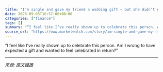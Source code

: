 ```yaml
---
title: "I’m single and gave my friend a wedding gift — but she didn’t get me a housewarming present. Am I wrong to feel snubbed?"
date: 2025-09-05T16:57:00+08:00
categories: ["finance"]
tags: []
summary: "“I feel like I’ve really shown up to celebrate this person. Am I wrong to have expected a gift and wanted to feel celebrated in return?”"
source_url: "https://www.marketwatch.com/story/im-single-and-gave-my-friend-a-wedding-gift-but-she-didnt-get-me-a-housewarming-present-am-i-wrong-to-feel-snubbed-aaa546cd?mod=mw_rss_topstories"
---
```


“I feel like I’ve really shown up to celebrate this person. Am I wrong to have expected a gift and wanted to feel celebrated in return?”

---

*来源: [原文链接](https://www.marketwatch.com/story/im-single-and-gave-my-friend-a-wedding-gift-but-she-didnt-get-me-a-housewarming-present-am-i-wrong-to-feel-snubbed-aaa546cd?mod=mw_rss_topstories)*
